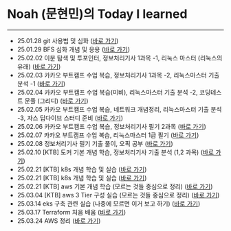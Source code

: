 # Noah (문현민)의 Today I learned

---

- 25.01.28 git 사용법 및 심화 ([바로 가기](/January/1-28_TIL.md))
- 25.01.29 BFS 심화 개념 및 응용 ([바로 가기](/January/1-29_TIL.md))
- 25.02.02 이분 탐색 및 투포인터, 정보처리기사 1과목 -1, 리눅스 마스터 (리눅스의 유래) ([바로 가기](/February/2-2_TIL.md))
- 25.02.03 카카오 부트캠프 수업 복습, 정보처리기사 1과목 -2, 리눅스마스터 기출 분석 -1 ([바로 가기](/February/2-3_TIL.md))
- 25.02.04 카카오 부트캠프 수업 복습(미비), 리눅스마스터 기출 분석 -2, 코딩테스트 문풀 (그리디) ([바로 가기](/February/2-4_TIL.md))
- 25.02.05 카카오 부트캠프 수업 복습, 네트워크 개념정리, 리눅스마스터 기출 분석 -3, 자스 딥다이브 스터디 준비 ([바로 가기](/February/2-5_TIL.md))
- 25.02.06 카카오 부트캠프 수업 복습, 정보처리기사 필기 2과목 ([바로 가기](/February/2-6_TIL.md))
- 25.02.07 카카오 부트캠프 수업 복습, 리눅스마스터 1급 필기 ([바로 가기](/February/2-7_TIL.md))
- 25.02.08 정보처리기사 필기 기출 풀이, 오픽 공부 ([바로 가기](/February/2-8_TIL.md))
- 25.02.10 [KTB] 도커 기본 개념 학습, 정보처리기사 기출 분석 (1,2 과목) ([바로 가기](/February/2-10_TIL.md))
- 25.02.21 [KTB] k8s 개념 학습 및 실습 ([바로 가기](/February/2-21_TIL.md))
- 25.02.21 [KTB] k8s 개념 학습 및 실습 ([바로 가기](/February/2-22_TIL.md))
- 25.02.21 [KTB] aws 기본 개념 학습 (모르는 것들 중심으로 정리) ([바로 가기](/February/2-24_TIL.md))
- 25.03.04 [KTB] aws 3 Tier 구성 실습 (모르는 것들 중심으로 정리) ([바로 가기](/March/3-4_TIL.md))
- 25.03.14 eks 구축 관련 실습 (나중에 모르면 이거 보고 하기) ([바로 가기](/March/3-14_TIL.md))
- 25.03.17 Terraform 처음 배움 ([바로 가기](/March/3-17_TIL.md))
- 25.03.24 AWS 정리 ([바로 가기](/March/3-24_TIL.md))
